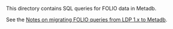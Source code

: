 
This directory contains SQL queries for FOLIO data in Metadb.

See the [Notes on migrating FOLIO queries from LDP 1.x to Metadb](porting.md).

